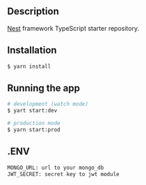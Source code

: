 ## Description

[Nest](https://github.com/nestjs/nest) framework TypeScript starter repository.

## Installation

```bash
$ yarn install
```

## Running the app

```bash
# development (watch mode)
$ yart start:dev

# production mode
$ yarn start:prod
```

## .ENV

```bash
MONGO_URL: url to your mongo_db
JWT_SECRET: secret key to jwt module
